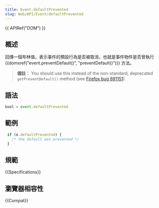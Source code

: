 ```yaml
---
title: Event.defaultPrevented
slug: Web/API/Event/defaultPrevented
---
```


{{ APIRef("DOM") }}

## 概述

回傳一個布林值，表示事件的預設行為是否被取消，也就是事件物件是否曾執行 {{domxref("event.preventDefault()", "preventDefault()")}} 方法。

> **備註：** You should use this instead of the non-standard, deprecated `getPreventDefault()` method (see [Firefox bug 691151](https://bugzil.la/691151)).

## 語法

```js
bool = event.defaultPrevented
```

## 範例

```js
 if (e.defaultPrevented) {
   /* the default was prevented */
 }
```

## 規範

{{Specifications}}

## 瀏覽器相容性

{{Compat}}
